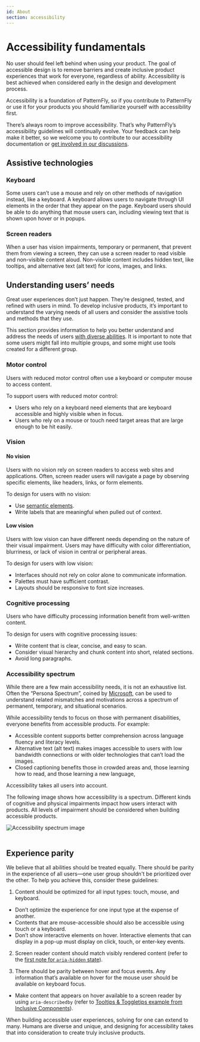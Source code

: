 ```yaml
---
id: About
section: accessibility
---
```


# Accessibility fundamentals 

No user should feel left behind when using your product. The goal of accessible design is to remove barriers and create inclusive product experiences that work for everyone, regardless of ability. Accessibility is best achieved when considered early in the design and development process. 

Accessibility is a foundation of PatternFly, so if you contribute to PatternFly or use it for your products you should familiarize yourself with accessibility first.

There’s always room to improve accessibility. That’s why PatternFly’s accessibility guidelines will continually evolve. Your feedback can help make it better, so we welcome you to contribute to our accessibility documentation or [get involved in our discussions](https://github.com/orgs/patternfly/discussions). 

## Assistive technologies

### Keyboard
Some users can’t use a mouse and rely on other methods of navigation instead, like a keyboard. A keyboard allows users to navigate through UI elements in the order that they appear on the page. Keyboard users should be able to do anything that mouse users can, including viewing text that is shown upon hover or in popups.  

### Screen readers
When a user has vision impairments, temporary or permanent, that prevent them from viewing a screen, they can use a screen reader to read visible and non-visible content aloud. Non-visible content includes hidden text, like tooltips, and alternative text (alt text) for icons, images, and links. 

## Understanding users’ needs
Great user experiences don’t just happen. They’re designed, tested, and refined with users in mind. To develop inclusive products, it’s important to understand the varying needs of all users and consider the assistive tools and methods that they use.

This section provides information to help you better understand and address the needs of users [with diverse abilities](https://www.a11yproject.com/posts/accessibility-is-blind-people/). It is important to note that some users might fall into multiple groups, and some might use tools created for a different group.

### Motor control
Users with reduced motor control often use a keyboard or computer mouse to access content.

To support users with reduced motor control: 
- Users who rely on a keyboard need elements that are keyboard accessible and highly visible when in focus.
- Users who rely on a mouse or touch need target areas that are large enough to be hit easily.

### Vision

#### No vision 
Users with no vision rely on screen readers to access web sites and applications. Often, screen reader users will navigate a page by observing specific elements, like headers, links, or form elements.

To design for users with no vision:

- Use [semantic elements](w3schools.com/html/html5_semantic_elements.asp).
- Write labels that are meaningful when pulled out of context.

#### Low vision
Users with low vision can have different needs depending on the nature of their visual impairment. Users may have difficulty with color differentiation, blurriness, or lack of vision in central or peripheral areas.

To design for users with low vision:

- Interfaces should not rely on color alone to communicate information.
- Palettes must have sufficient contrast.
- Layouts should be responsive to font size increases.

### Cognitive processing 
Users who have difficulty processing information benefit from well-written content.

To design for users with cognitive processing issues:

- Write content that is clear, concise, and easy to scan.
- Consider visual hierarchy and chunk content into short, related sections. 
- Avoid long paragraphs.

### Accessibility spectrum
While there are a few main accessibility needs, it is not an exhaustive list. Often the “Persona Spectrum”, coined by [Microsoft](https://download.microsoft.com/download/b/0/d/b0d4bf87-09ce-4417-8f28-d60703d672ed/inclusive_toolkit_manual_final.pdf), can be used to understand related mismatches and motivations across a spectrum of permanent, temporary, and situational scenarios.

While accessibility tends to focus on those with permanent disabilities, everyone benefits from accessible products. For example:

- Accessible content supports better comprehension across language fluency and literacy levels.
- Alternative text (alt text) makes images accessible to users with low bandwidth connections or with older technologies that can’t load the images.
- Closed captioning benefits those in crowded areas and, those learning how to read, and those learning a new language,

Accessibility takes all users into account.

<p className="ws-p pf-v5-u-screen-reader">
  The following image shows how accessibility is a spectrum. Different kinds of cognitive and physical impairments impact how users interact with products. All levels of impairment should be considered when building accessible products.
</p>

<img src="./PF-a11y.png" alt="Accessibility spectrum image" />
<br />
<br />

## Experience parity
We believe that all abilities should be treated equally. There should be parity in the experience of all users—one user group shouldn't be prioritized over the other.
To help you achieve this, consider these guidelines:

1. Content should be optimized for all input types: touch, mouse, and keyboard.
  - Don’t optimize the experience for one input type at the expense of another.
  - Contents that are mouse-accessible should also be accessible using touch or a keyboard.
  - Don’t show interactive elements on hover. Interactive elements that can display in a pop-up must display on click, touch, or enter-key events.

2. Screen reader content should match visibly rendered content (refer to the [first note for `aria-hidden` state](https://www.w3.org/TR/wai-aria/#aria-hidden)).

3. There should be parity between hover and focus events. Any information that’s available on hover for the mouse user should be available on keyboard focus.
  - Make content that appears on hover available to a screen reader by using `aria-describedby` (refer to [Tooltips & Toggletips example from Inclusive Components](https://inclusive-components.design/tooltips-toggletips/)).

When building accessible user experiences, solving for one can extend to many. Humans are diverse and unique, and designing for accessibility takes that into consideration to create truly inclusive products.
